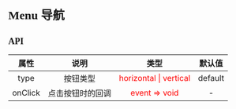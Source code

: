<!--
 * @Author: your name
 * @Date: 2021-09-24 09:18:05
 * @LastEditTime: 2021-09-24 13:30:27
 * @LastEditors: Please set LastEditors
 * @Description: In User Settings Edit
 * @FilePath: /docs/zh-cn/components/menu.md
-->
<font size=5 face="黑体">**Menu 导航**</font>

```

```

<font size=4 face="黑体">**API**</font>

属性|说明|类型|默认值
:-:|:-:|:-:|:-:
type|按钮类型|<font color="red">horizontal &#124; vertical</font>|default
onClick|点击按钮时的回调|<font color="red">event => void</font>|-